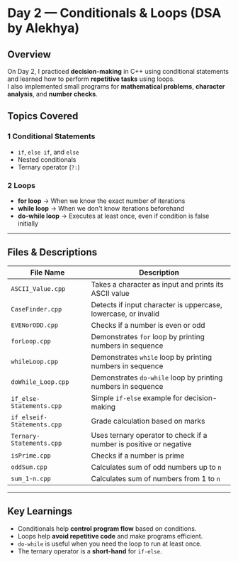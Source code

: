 # Day 2 — Conditionals & Loops (DSA by Alekhya)

## Overview
On Day 2, I practiced **decision-making** in C++ using conditional statements and learned how to perform **repetitive tasks** using loops.  
I also implemented small programs for **mathematical problems**, **character analysis**, and **number checks**.


##  Topics Covered
### 1️ Conditional Statements
- `if`, `else if`, and `else`  
- Nested conditionals  
- Ternary operator (`?:`)  

### 2️ Loops
- **for loop** → When we know the exact number of iterations  
- **while loop** → When we don't know iterations beforehand  
- **do-while loop** → Executes at least once, even if condition is false initially  

---

##  Files & Descriptions
| File Name | Description |
|-----------|-------------|
| `ASCII_Value.cpp` | Takes a character as input and prints its ASCII value |
| `CaseFinder.cpp` | Detects if input character is uppercase, lowercase, or invalid |
| `EVENorODD.cpp` | Checks if a number is even or odd |
| `forLoop.cpp` | Demonstrates `for` loop by printing numbers in sequence |
| `whileLoop.cpp` | Demonstrates `while` loop by printing numbers in sequence |
| `doWhile_Loop.cpp` | Demonstrates `do-while` loop by printing numbers in sequence |
| `if_else-Statements.cpp` | Simple `if-else` example for decision-making |
| `if_elseif-Statements.cpp` | Grade calculation based on marks |
| `Ternary-Statements.cpp` | Uses ternary operator to check if a number is positive or negative |
| `isPrime.cpp` | Checks if a number is prime |
| `oddSum.cpp` | Calculates sum of odd numbers up to `n` |
| `sum_1-n.cpp` | Calculates sum of numbers from 1 to `n` |

---

##  Key Learnings
- Conditionals help **control program flow** based on conditions.
- Loops help **avoid repetitive code** and make programs efficient.
- `do-while` is useful when you need the loop to run at least once.
- The ternary operator is a **short-hand** for `if-else`.